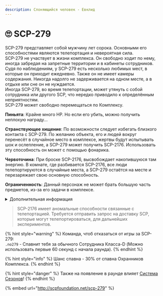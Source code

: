 ```yaml
---
description: Слоняющийся человек - Евклид
---
```


# 🙄 SCP-279

SCP-279 представляет собой мужчину лет сорока. Основными его способностями являются телепортация и невероятная сила.\
SCP-279 не участвует в жизни комплекса. Он свободно ходит по нему, иногда забредая на запретные территории и в кабинеты сотрудников. Судя по наблюдениям, у SCP-279 есть несколько любимых мест, в которые он приходит ежедневно. Также он не имеет камеры содержания. Никогда надолго не задерживается на одном месте, а в отдыхе или сне он не нуждается.\
Иногда SCP-279, во время телепортации, может утянуть с собой сотрудника или другого SCP, что нередко приводило к определённым неприятностям.\
SCP-279 может свободно перемещаться по Комплексу.

**Пиньята**: Крайне много HP. Но если его убить, можно получить неплохую награду...

**Странствующее хищение**: По возможности следует избегать близкого контакта с SCP-279. По желанию объекта, его и людей вокруг перенесёт в случайное место в комплексе, жертвы будут испытывать шок и ослепление, а SCP-279 может получить SCP-2176. Использовать эту способность он может с помощью фонарика.

**Червоточина**: При броске SCP-2176, высвобождает накопившуюся там энергию. В комнате, где разбивается SCP-2176, все люди телепортируются в случайные места, а SCP-279 остаётся на месте и перезаряжает свою основную способность.

**Ограниченность**: Данный персонаж не может брать большую часть предметов, из-за его задачи в комплексе.

<details>

<summary>Дополнительная информация</summary>

* **Класс**: Обучения
* **Уровень доступа**: Отсутствует
* **Особое снаряжение**: Фонарик

</details>

> SCP-2176 имеет аномальные способности связанные с телепортацией. Требуется отправить запрос на доставку SCP, которые могут телепортироваться, для дальнейших экспериментов.

{% hint style="warning" %}
Команда, чтоб отказаться от игры за SCP-279:\
`.no279` - Спавнит тебя за обычного Сотрудника Класса-D (Можно использовать первые 60 секунд с начала раунда).
{% endhint %}

{% hint style="info" %}
Шанс спавна - 30% от спавна Охранников Комплекса.
{% endhint %}

{% hint style="danger" %}
Также на появление в раунде влияет [Система Сезонов](../../server-systems/seasons-system.md)!
{% endhint %}

{% embed url="http://scpfoundation.net/scp-279" %}
